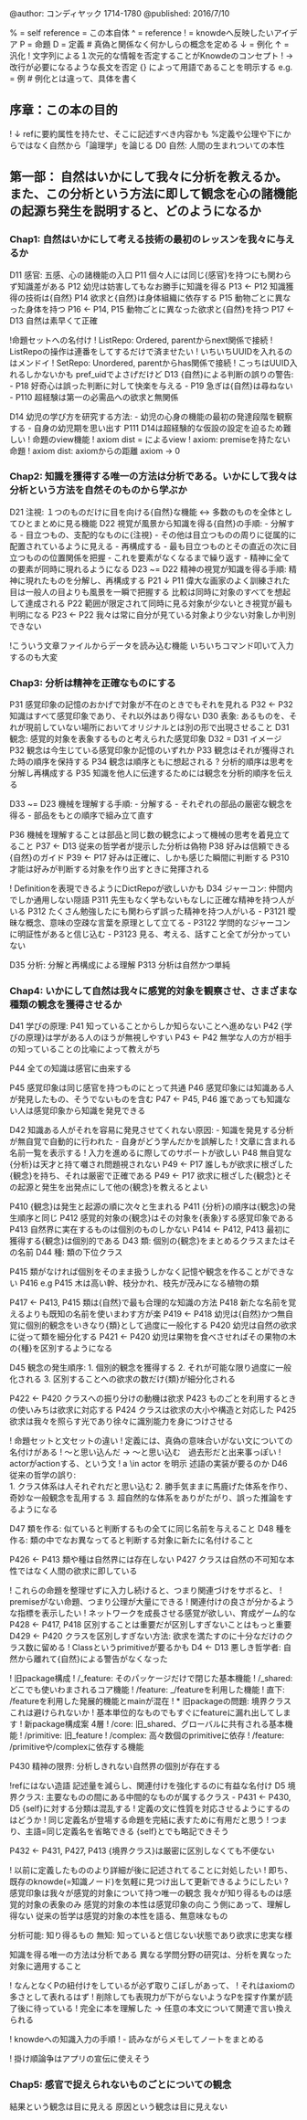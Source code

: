 @author: コンディヤック 1714-1780
@published: 2016/7/10

% = self reference = この本自体
^ = reference
! = knowdeへ反映したいアイデア
P = 命題
D = 定義 # 真偽と関係なく何かしらの概念を定める
↓ = 例化
↑ = 汎化
! 文字列による１次元的な情報を否定することがKnowdeのコンセプト
! -> 改行が必要になるような長文を否定
{} によって用語であることを明示する
e.g. = 例 # 例化とは違って、具体を書く

## 序章：この本の目的
  ! ↓ refに要約属性を持たせ、そこに記述すべき内容かも
  %定義や公理や下にからではなく自然から「論理学」を論じる
  D0 自然: 人間の生まれついての本性
## 第一部： 自然はいかにして我々に分析を教えるか。また、この分析という方法に即して観念を心の諸機能の起源ち発生を説明すると、どのようになるか
### Chap1: 自然はいかにして考える技術の最初のレッスンを我々に与えるか
  D11 感官: 五感、心の諸機能の入口
  P11 個々人には同じ{感官}を持つにも関わらず知識差がある
  P12 幼児は妨害してもなお勝手に知識を得る
  P13 <- P12 知識獲得の技術は{自然}
  P14 欲求と{自然}は身体組織に依存する
  P15 動物ごとに異なった身体を持つ
  P16 <- P14, P15 動物ごとに異なった欲求と{自然}を持つ
  P17 <- D13 自然は素早くて正確

  !命題セットへの名付け
  ! ListRepo: Ordered, parentからnext関係で接続
  ! ListRepoの操作は連番をしてするだけで済ませたい
  !   いちいちUUIDを入れるのはメンドイ
  ! SetRepo: Unordered, parentからhas関係で接続
  !   こっちはUUID入れるしかないかも pref_uidでよさげだけど
  D13 {自然}による判断の誤りの警告:
    - P18 好奇心は誤った判断に対して快楽を与える
    - P19 急ぎは{自然}は尋ねない
    - P110 超経験は第一の必需品への欲求と無関係

  D14 幼児の学び方を研究する方法:
    - 幼児の心身の機能の最初の発達段階を観察する
    - 自身の幼児期を思い出す
  P111 D14は超経験的な仮設の設定を迫るため難しい
  ! 命題のview機能
  ! axiom dist = によるview
  ! axiom: premiseを持たない命題
  ! axiom dist: axiomからの距離 axiom -> 0
### Chap2: 知識を獲得する唯一の方法は分析である。いかにして我々は分析という方法を自然そのものから学ぶか
  D21 注視: １つのものだけに目を向ける{自然}な機能
  <-> 多数のものを全体としてひとまとめに見る機能
  D22 視覚が風景から知識を得る{自然}の手順:
    - 分解する
      - 目立つもの、支配的なものに{注視}
      - その他は目立つものの周りに従属的に配置されているように見える
    - 再構成する
      - 最も目立つものとその直近の次に目立つものの位置関係を把握
    - これを要素がなくなるまで繰り返す
    - 精神に全ての要素が同時に現れるようになる
  D23 ~= D22 精神の視覚が知識を得る手順: 精神に現れたものを分解し、再構成する
  P21 ↓  P11 偉大な画家のよく訓練された目は一般人の目よりも風景を一瞬で把握する
  比較は同時に対象のすべてを想起して達成される
  P22 範囲が限定されて同時に見る対象が少ないとき視覚が最も判明になる
  P23 <- P22 我々は常に自分が見ている対象より少ない対象しか判別できない

!こういう文章ファイルからデータを読み込む機能 いちいちコマンド叩いて入力するのも大変

### Chap3: 分析は精神を正確なものにする
  P31 感覚印象の記憶のおかげで対象が不在のときでもそれを見れる
  P32 <- P32 知識はすべて感覚印象であり、それ以外はあり得ない
  D30 表象: あるものを、それが現前していない場所においてオリジナルとは別の形で出現させること
  D31 観念: 感覚的対象を表象するものと考えられた感覚印象
  D32 = D31 イメージ
  P32 観念は今生じている感覚印象か記憶のいずれか
  P33 観念はそれが獲得された時の順序を保持する
  P34 観念は順序ともに想起される
  ? 分析的順序は思考を分解し再構成する
  P35 知識を他人に伝達するためには観念を分析的順序を伝える

  D33 ~= D23 機械を理解する手順:
    - 分解する
    - それぞれの部品の厳密な観念を得る
    - 部品をもとの順序で組み立て直す

  P36 機械を理解することは部品と同じ数の観念によって機械の思考を着見立てること
  P37 <- D13 従来の哲学者が提示した分析は偽物
  P38 好みは信頼できる{自然}のガイド
  P39 <- P17 好みは正確に、しかも感じた瞬間に判断する
  P310 才能は好みが判断する対象を作り出すときに発揮される

  ! Definitionを表現できるようにDictRepoが欲しいかも
  D34 ジャーコン: 仲間内でしか通用しない隠語
  P311 先生もなく学もないもなしに正確な精神を持つ人がいる
  P312 たくさん勉強したにも関わらず誤った精神を持つ人がいる
    - P3121 曖昧な概念、意味の空疎な言葉を原理として立てる
    - P3122 学問的なジャーコンに明証性があると信じ込む
    - P3123 見る、考える、話すこと全てが分かっていない

  D35 分析: 分解と再構成による理解
  P313 分析は自然かつ単純

### Chap4: いかにして自然は我々に感覚的対象を観察させ、さまざまな種類の観念を獲得させるか
  D41 学びの原理: P41 知っていることからしか知らないことへ進めない
  P42 {学びの原理}は学がある人のほうが無視しやすい
  P43 <- P42 無学な人の方が相手の知っていることの比喩によって教えがち

  P44 全ての知識は感官に由来する

  P45 感覚印象は同じ感官を持つものにとって共通
  P46 感覚印象には知識ある人が発見したもの、そうでないものを含む
  P47 <- P45, P46 誰であっても知識ない人は感覚印象から知識を発見できる

  D42 知識ある人がそれを容易に発見させてくれない原因:
    - 知識を発見する分析が無自覚で自動的に行われた
    - 自身がどう学んだかを誤解した
  ! 文章に含まれる名前一覧を表示する
  ! 入力を進めるに際してのサポートが欲しい
  P48 無自覚な{分析}は天才と持て囃され問題視されない
  P49 <- P17 誰しもが欲求に根ざした{観念}を持ち、それは厳密で正確である
  P49 <- P17 欲求に根ざした{観念}とその起源と発生を出発点にして他の{観念}を教えるとよい

  P410 {観念}は発生と起源の順に次々と生まれる
  P411 {分析}の順序は{観念}の発生順序と同じ
  P412 感覚的対象の{観念}はその対象を{表象}する感覚印象である
  P413 自然界に実在するものは個別のものしかない
  P414 <- P412, P413 最初に獲得する{観念}は個別的である
  D43 類: 個別の{観念}をまとめるクラスまたはその名前
  D44 種: 類の下位クラス

  P415 類がなければ個別をそのまま扱うしかなく記憶や観念を作ることができない
  P416 e.g P415 木は高い幹、枝分かれ、枝先が茂みになる植物の類

  P417 <- P413, P415 類は{自然}で最も合理的な知識の方法
  P418 新たな名前を覚えるよりも既知の名前を使いまわす方が楽
  P419 <- P418 幼児は{自然}かつ無自覚に個別的観念をいきなり{類}として過度に一般化する
  P420 幼児は自然の欲求に従って類を細分化する
  P421 <- P420 幼児は果物を食べさせればその果物の木の{種}を区別するようになる

  D45 観念の発生順序:
    1. 個別的観念を獲得する
    2. それが可能な限り過度に一般化される
    3. 区別することへの欲求の数だけ{類}が細分化される

  P422 <- P420 クラスへの振り分けの動機は欲求
  P423 ものごとを利用するときの使いみちは欲求に対応する
  P424 クラスは欲求の大小や構造と対応した
  P425 欲求は我々を照らす光であり徐々に識別能力を身につけさせる

  ! 命題セットと文セットの違い
  ! 定義には、真偽の意味合いがない文についての名付けがある
  ! 〜と思い込んだ -> 〜と思い込む　過去形だと出来事っぽい
  ! actorがactionする、という文
  ! a \in actor を明示 述語の実装が要るのか
  D46 従来の哲学の誤り: \
    1. クラス体系は人それぞれだと思い込む
    2. 勝手気ままに馬鹿げた体系を作り、奇妙な一般観念を乱用する
    3. 超自然的な体系をありがたがり、誤った推論をするようになる

  D47 類を作る: 似ていると判断するもの全てに同じ名前を与えること
  D48 種を作る: 類の中でなお異なってると判断する対象に新たに名付けること

  P426 <- P413 類や種は自然界には存在しない
  P427 クラスは自然の不可知な本性ではなく人間の欲求に即している

  ! これらの命題を整理せずに入力し続けると、つまり関連づけをサボると、
  !  premiseがない命題、つまり公理が大量にできる
  !  関連付けの良さが分かるような指標を表示したい
  ! ネットワークを成長させる感覚が欲しい、育成ゲーム的な
  P428 <- P417, P418 区別することは重要だが区別しすぎないことはもっと重要
  D429 <- P420 クラスを区別しすぎない方法: 
    欲求を満たすのに十分なだけのクラス数に留める
  ! Classというprimitiveが要るかも
  D4 <- D13 悪しき哲学者: 自然から離れて{自然}による警告がなくなった

  ! 旧package構成
  !  /_feature: そのパッケージだけで閉じた基本機能
  !    /_shared: どこでも使いわまされるコア機能
  !  /feature: _/featureを利用した機能
  !  直下: /featureを利用した発展的機能とmainが混在
  !  * 旧packageの問題: 境界クラス これは避けられないか
  !      基本単位的なものでもすぐにfeatureに漏れ出してします
  !  新package構成案 4層
  !    /core: 旧_shared、グローバルに共有される基本機能
  !    /primitive: 旧_feature
  !    /complex: 高々数個のprimitiveに依存
  !    /feature: /primitiveや/complexに依存する機能

  P430 精神の限界: 分析しきれない自然界の個別が存在する

  !refにはない造語 記述量を減らし、関連付けを強化するのに有益な名付け
  D5 境界クラス: 主要なものの間にある中間的なものが属するクラス
    - P431 <- P430, D5 {self}に対する分類は混乱する
  ! 定義の文に性質を対応させるようにするのはどうか
  !   同じ定義名が登場する命題を完結に表すために有用だと思う
  !   つまり、主語=同じ定義名を省略できる {self}とでも略記できそう

  P432 <- P431, P427, P413 {境界クラス}は厳密に区別しなくても不便ない

  ! 以前に定義したもののより詳細が後に記述されてることに対処したい
  !  即ち、既存のknowde(=知識ノード)を気軽に見つけ出して更新できるようにしたい
  ? 感覚印象は我々が感覚的対象について持つ唯一の観念
  我々が知り得るものは感覚的対象の表象のみ
  感覚的対象の本性は感覚印象の向こう側にあって、理解し得ない
  従来の哲学は感覚的対象の本性を語る、無意味なもの
  
  分析可能: 知り得るもの
  無知: 知っていると信じない状態であり欲求に忠実な様
  
  知識を得る唯一の方法は分析である
  異なる学問分野の研究は、分析を異なった対象に適用すること


  ! なんとなくPの紐付けをしているが必ず取りこぼしがあって、
  !   それはaxiomの多さとして表れるはず
  ! 削除しても表現力が下がらないようなPを探す作業が読了後に待っている
  ! 完全に本を理解した -> 任意の本文について関連で言い換えられる

  ! knowdeへの知識入力の手順
  ! - 読みながらメモしてノートをまとめる

  ! 掛け順論争はアプリの宣伝に使えそう

### Chap5: 感官で捉えられないものごとについての観念

  結果という観念は目に見える
  原因という観念は目に見えない
